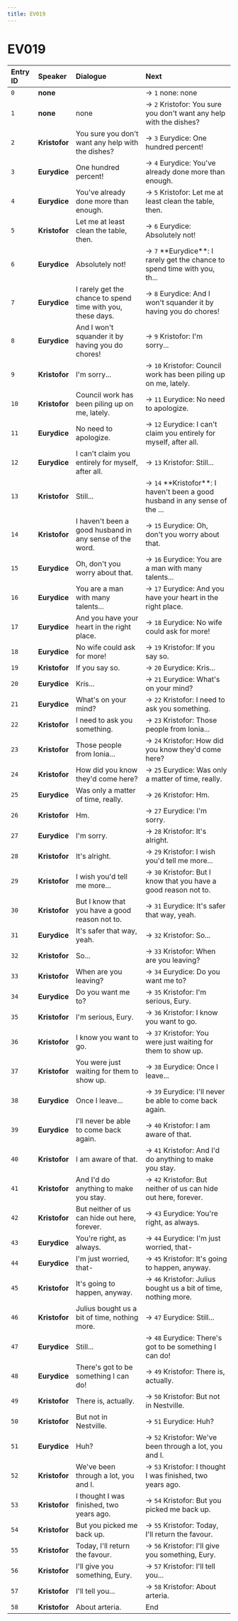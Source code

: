 ```yaml
---
title: EV019
---
```


# EV019


| Entry ID | Speaker | Dialogue | Next |
| :------- | :------ | :------- | :------------ |
| `0` | **none** |  | → `1` none: none |
| `1` | **none** | none | → `2` Kristofor: You sure you don't want any help with the dishes? |
| `2` | **Kristofor** | You sure you don't want any help with the dishes? | → `3` Eurydice: One hundred percent\! |
| `3` | **Eurydice** | One hundred percent\! | → `4` Eurydice: You've already done more than enough\. |
| `4` | **Eurydice** | You've already done more than enough\. | → `5` Kristofor: Let me at least clean the table, then\. |
| `5` | **Kristofor** | Let me at least clean the table, then\. | → `6` Eurydice: Absolutely not\! |
| `6` | **Eurydice** | Absolutely not\! | → `7` \*\*Eurydice\*\*: I rarely get the chance to spend time with you, th\.\.\. |
| `7` | **Eurydice** | I rarely get the chance to spend time with you, these days\. | → `8` Eurydice: And I won't squander it by having you do chores\! |
| `8` | **Eurydice** | And I won't squander it by having you do chores\! | → `9` Kristofor: I'm sorry\.\.\. |
| `9` | **Kristofor** | I'm sorry\.\.\. | → `10` Kristofor: Council work has been piling up on me, lately\. |
| `10` | **Kristofor** | Council work has been piling up on me, lately\. | → `11` Eurydice: No need to apologize\. |
| `11` | **Eurydice** | No need to apologize\. | → `12` Eurydice: I can't claim you entirely for myself, after all\. |
| `12` | **Eurydice** | I can't claim you entirely for myself, after all\. | → `13` Kristofor: Still\.\.\. |
| `13` | **Kristofor** | Still\.\.\. | → `14` \*\*Kristofor\*\*: I haven't been a good husband in any sense of the \.\.\. |
| `14` | **Kristofor** | I haven't been a good husband in any sense of the word\. | → `15` Eurydice: Oh, don't you worry about that\. |
| `15` | **Eurydice** | Oh, don't you worry about that\. | → `16` Eurydice: You are a man with many talents\.\.\. |
| `16` | **Eurydice** | You are a man with many talents\.\.\. | → `17` Eurydice: And you have your heart in the right place\. |
| `17` | **Eurydice** | And you have your heart in the right place\. | → `18` Eurydice: No wife could ask for more\! |
| `18` | **Eurydice** | No wife could ask for more\! | → `19` Kristofor: If you say so\. |
| `19` | **Kristofor** | If you say so\. | → `20` Eurydice: Kris\.\.\. |
| `20` | **Eurydice** | Kris\.\.\. | → `21` Eurydice: What's on your mind? |
| `21` | **Eurydice** | What's on your mind? | → `22` Kristofor: I need to ask you something\. |
| `22` | **Kristofor** | I need to ask you something\. | → `23` Kristofor: Those people from Ionia\.\.\. |
| `23` | **Kristofor** | Those people from Ionia\.\.\. | → `24` Kristofor: How did you know they'd come here? |
| `24` | **Kristofor** | How did you know they'd come here? | → `25` Eurydice: Was only a matter of time, really\. |
| `25` | **Eurydice** | Was only a matter of time, really\. | → `26` Kristofor: Hm\. |
| `26` | **Kristofor** | Hm\. | → `27` Eurydice: I'm sorry\. |
| `27` | **Eurydice** | I'm sorry\. | → `28` Kristofor: It's alright\. |
| `28` | **Kristofor** | It's alright\. | → `29` Kristofor: I wish you'd tell me more\.\.\. |
| `29` | **Kristofor** | I wish you'd tell me more\.\.\. | → `30` Kristofor: But I know that you have a good reason not to\. |
| `30` | **Kristofor** | But I know that you have a good reason not to\. | → `31` Eurydice: It's safer that way, yeah\. |
| `31` | **Eurydice** | It's safer that way, yeah\. | → `32` Kristofor: So\.\.\. |
| `32` | **Kristofor** | So\.\.\. | → `33` Kristofor: When are you leaving? |
| `33` | **Kristofor** | When are you leaving? | → `34` Eurydice: Do you want me to? |
| `34` | **Eurydice** | Do you want me to? | → `35` Kristofor: I'm serious, Eury\. |
| `35` | **Kristofor** | I'm serious, Eury\. | → `36` Kristofor: I know you want to go\. |
| `36` | **Kristofor** | I know you want to go\. | → `37` Kristofor: You were just waiting for them to show up\. |
| `37` | **Kristofor** | You were just waiting for them to show up\. | → `38` Eurydice: Once I leave\.\.\. |
| `38` | **Eurydice** | Once I leave\.\.\. | → `39` Eurydice: I'll never be able to come back again\. |
| `39` | **Eurydice** | I'll never be able to come back again\. | → `40` Kristofor: I am aware of that\. |
| `40` | **Kristofor** | I am aware of that\. | → `41` Kristofor: And I'd do anything to make you stay\. |
| `41` | **Kristofor** | And I'd do anything to make you stay\. | → `42` Kristofor: But neither of us can hide out here, forever\. |
| `42` | **Kristofor** | But neither of us can hide out here, forever\. | → `43` Eurydice: You're right, as always\. |
| `43` | **Eurydice** | You're right, as always\. | → `44` Eurydice: I'm just worried, that\- |
| `44` | **Eurydice** | I'm just worried, that\- | → `45` Kristofor: It's going to happen, anyway\. |
| `45` | **Kristofor** | It's going to happen, anyway\. | → `46` Kristofor: Julius bought us a bit of time, nothing more\. |
| `46` | **Kristofor** | Julius bought us a bit of time, nothing more\. | → `47` Eurydice: Still\.\.\. |
| `47` | **Eurydice** | Still\.\.\. | → `48` Eurydice: There's got to be something I can do\! |
| `48` | **Eurydice** | There's got to be something I can do\! | → `49` Kristofor: There is, actually\. |
| `49` | **Kristofor** | There is, actually\. | → `50` Kristofor: But not in Nestville\. |
| `50` | **Kristofor** | But not in Nestville\. | → `51` Eurydice: Huh? |
| `51` | **Eurydice** | Huh? | → `52` Kristofor: We've been through a lot, you and I\. |
| `52` | **Kristofor** | We've been through a lot, you and I\. | → `53` Kristofor: I thought I was finished, two years ago\. |
| `53` | **Kristofor** | I thought I was finished, two years ago\. | → `54` Kristofor: But you picked me back up\. |
| `54` | **Kristofor** | But you picked me back up\. | → `55` Kristofor: Today, I'll return the favour\. |
| `55` | **Kristofor** | Today, I'll return the favour\. | → `56` Kristofor: I'll give you something, Eury\. |
| `56` | **Kristofor** | I'll give you something, Eury\. | → `57` Kristofor: I'll tell you\.\.\. |
| `57` | **Kristofor** | I'll tell you\.\.\. | → `58` Kristofor: About arteria\. |
| `58` | **Kristofor** | About arteria\. | End |
